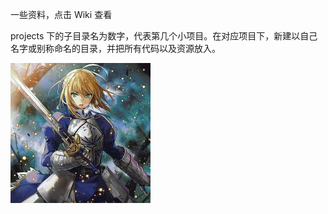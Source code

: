 一些资料，点击 Wiki 查看

projects 下的子目录名为数字，代表第几个小项目。在对应项目下，新建以自己名字或别称命名的目录，并把所有代码以及资源放入。

![saber](https://github.com/RingHalo/Wiki/blob/master/img/images.jpg)
